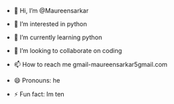 - 👋 Hi, I’m @Maureensarkar

- 👀 I’m interested in python
- 🌱 I’m currently learning python
- 💞️ I’m looking to collaborate on coding
- 📫 How to reach me gmail-maureensarkar5gmail.com
- 😄 Pronouns: he
- ⚡ Fun fact: Im ten

<!---
Maureensarkar/Maureensarkar is a ✨ special ✨ repository because its `README.md` (this file) appears on your GitHub profile.
You can click the Preview link to take a look at your changes.
--->
